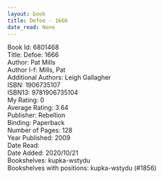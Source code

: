 ```yaml
---
layout: book
title: Defoe - 1666
date_read: None
---
```


Book Id: 6801468<br />
Title: Defoe: 1666<br />
Author: Pat Mills<br />
Author l-f: Mills, Pat<br />
Additional Authors: Leigh  Gallagher<br />
ISBN: 1906735107<br />
ISBN13: 9781906735104<br />
My Rating: 0<br />
Average Rating: 3.64<br />
Publisher: Rebellion<br />
Binding: Paperback<br />
Number of Pages: 128<br />
Year Published: 2009<br />
Date Read: <br />
Date Added: 2020/10/21<br />
Bookshelves: kupka-wstydu<br />
Bookshelves with positions: kupka-wstydu (#1856)<br />

